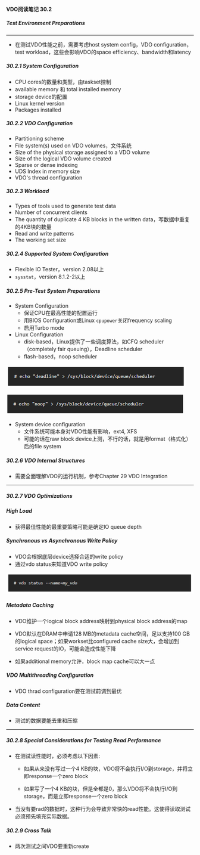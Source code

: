 #### VDO阅读笔记 30.2

##### Test Environment Preparations

---

* 在测试VDO性能之前，需要考虑host system config，VDO configuration，test workload，这些会影响VDO的space efficiency、bandwidth和latency

##### 30.2.1 System Configuration

* CPU cores的数量和类型，由taskset控制
* available memory 和 total installed memory
* storage device的配置
* Linux kernel version
* Packages installed 

##### 30.2.2 VDO Configuration

- Partitioning scheme
- File system(s) used on VDO volumes，文件系统
- Size of the physical storage assigned to a VDO volume
- Size of the logical VDO volume created
- Sparse or dense indexing
- UDS Index in memory size
- VDO's thread configuration

##### 30.2.3 Workload

- Types of tools used to generate test data
- Number of concurrent clients
- The quantity of duplicate 4 KB blocks in the written data，写数据中重复的4KB块的数量
- Read and write patterns
- The working set size

##### 30.2.4 Supported System Configuration

* Flexible IO Tester，version 2.08以上
* `sysstat`，version 8.1.2-2以上

##### 30.2.5 Pre-Test System Preparations

* System Configuration
  * 保证CPU在最高性能的配置运行
  * 用BIOS Configuration或Linux `cpupower`关闭frequency scaling
  * 启用Turbo mode
* Linux Configuration
  * disk-based，Linux提供了一些调度算法，如CFQ scheduler（completely fair queuing），Deadline scheduler
  * flash-based，noop scheduler

![1584778484583](img/1584778484583.png)

![1584778497725](img/1584778497725.png)

* System device configuration
  * 文件系统可能本身对VDO性能有影响，ext4, XFS
  * 可能的话在raw block device上测，不行的话，就是用format（格式化）后的file system

##### 30.2.6 VDO Internal Structures

* 需要全面理解VDO的运行机制，参考Chapter 29 VDO Integration

---

##### 30.2.7 VDO Optimizations

##### High Load

* 获得最佳性能的最重要策略可能是确定IO queue depth

##### Synchronous vs Asynchronous Write Policy

* VDO会根据底层device选择合适的write policy
* 通过vdo status来知道VDO write policy

![1584778965894](img/1584778965894.png)

##### Metadata Caching

* VDO维护一个logical block address映射到physical block address的map
* VDO默认在DRAM中申请128 MB的metadata cache空间，足以支持100 GB的logical space；如果workset比configured cache size大，会增加到service request的IO，可能会造成性能下降

* 如果additional memory允许，block map cache可以大一点

##### VDO Multithreading Configuration

* VDO thrad configuration要在测试前调到最优

##### Data Content

* 测试的数据要能去重和压缩

---

##### 30.2.8 Special Considerations for Testing Read Performance

* 在测试读性能时，必须考虑以下因素:

  * 如果从来没有写过一个4 KB的块，VDO将不会执行I/O到storage，并将立即response一个zero block

  * 如果写了一个4 KB的块，但是全都是0，那么VDO将不会执行I/O到storage，而是立即response一个zero block

* 当没有要rad的数据时，这种行为会导致非常快的read性能。这使得读取测试必须预先填充实际数据。

##### 30.2.9 Cross Talk

* 两次测试之间VDO要重新create